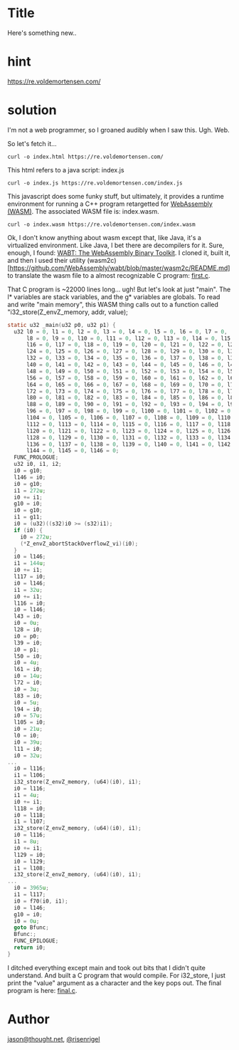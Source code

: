 # Title

Here's something new..

# hint

https://re.voldemortensen.com/


# solution

I'm not a web programmer, so I groaned audibly when I saw this. Ugh. Web.

So let's fetch it...

```
curl -o index.html https://re.voldemortensen.com/
```

This html refers to a java script: index.js

```
curl -o index.js https://re.voldemortensen.com/index.js
```

This javascript does some funky stuff, but ultimately, it provides a runtime environment for running
a C++ program retargetted for [WebAssembly (WASM)](https://webassembly.org/). The associated WASM
file is: index.wasm.

```
curl -o index.wasm https://re.voldemortensen.com/index.wasm
```

Ok, I don't know anything about wasm except that, like Java, it's a virtualized environment. Like Java,
I bet there are decompilers for it. Sure, enough, I found:
[WABT: The WebAssembly Binary Toolkit](https://github.com/WebAssembly/wabt). I cloned it, built it, and
then I used their utility (wasm2c)[https://github.com/WebAssembly/wabt/blob/master/wasm2c/README.md]
to translate the wasm file to a almost recognizable C program: [first.c](first.c).

That C program is ~22000 lines long... ugh! But let's look at just "main". The l* variables are stack variables, and the g* variables are globals. To read and write "main memory", this WASM thing calls out to a
function called "i32_store(Z_envZ_memory, addr, value);

```c
static u32 _main(u32 p0, u32 p1) {
  u32 l0 = 0, l1 = 0, l2 = 0, l3 = 0, l4 = 0, l5 = 0, l6 = 0, l7 = 0, 
      l8 = 0, l9 = 0, l10 = 0, l11 = 0, l12 = 0, l13 = 0, l14 = 0, l15 = 0, 
      l16 = 0, l17 = 0, l18 = 0, l19 = 0, l20 = 0, l21 = 0, l22 = 0, l23 = 0, 
      l24 = 0, l25 = 0, l26 = 0, l27 = 0, l28 = 0, l29 = 0, l30 = 0, l31 = 0, 
      l32 = 0, l33 = 0, l34 = 0, l35 = 0, l36 = 0, l37 = 0, l38 = 0, l39 = 0, 
      l40 = 0, l41 = 0, l42 = 0, l43 = 0, l44 = 0, l45 = 0, l46 = 0, l47 = 0, 
      l48 = 0, l49 = 0, l50 = 0, l51 = 0, l52 = 0, l53 = 0, l54 = 0, l55 = 0, 
      l56 = 0, l57 = 0, l58 = 0, l59 = 0, l60 = 0, l61 = 0, l62 = 0, l63 = 0, 
      l64 = 0, l65 = 0, l66 = 0, l67 = 0, l68 = 0, l69 = 0, l70 = 0, l71 = 0, 
      l72 = 0, l73 = 0, l74 = 0, l75 = 0, l76 = 0, l77 = 0, l78 = 0, l79 = 0, 
      l80 = 0, l81 = 0, l82 = 0, l83 = 0, l84 = 0, l85 = 0, l86 = 0, l87 = 0, 
      l88 = 0, l89 = 0, l90 = 0, l91 = 0, l92 = 0, l93 = 0, l94 = 0, l95 = 0, 
      l96 = 0, l97 = 0, l98 = 0, l99 = 0, l100 = 0, l101 = 0, l102 = 0, l103 = 0, 
      l104 = 0, l105 = 0, l106 = 0, l107 = 0, l108 = 0, l109 = 0, l110 = 0, l111 = 0, 
      l112 = 0, l113 = 0, l114 = 0, l115 = 0, l116 = 0, l117 = 0, l118 = 0, l119 = 0, 
      l120 = 0, l121 = 0, l122 = 0, l123 = 0, l124 = 0, l125 = 0, l126 = 0, l127 = 0, 
      l128 = 0, l129 = 0, l130 = 0, l131 = 0, l132 = 0, l133 = 0, l134 = 0, l135 = 0, 
      l136 = 0, l137 = 0, l138 = 0, l139 = 0, l140 = 0, l141 = 0, l142 = 0, l143 = 0, 
      l144 = 0, l145 = 0, l146 = 0;
  FUNC_PROLOGUE;
  u32 i0, i1, i2;
  i0 = g10;
  l146 = i0;
  i0 = g10;
  i1 = 272u;
  i0 += i1;
  g10 = i0;
  i0 = g10;
  i1 = g11;
  i0 = (u32)((s32)i0 >= (s32)i1);
  if (i0) {
    i0 = 272u;
    (*Z_envZ_abortStackOverflowZ_vi)(i0);
  }
  i0 = l146;
  i1 = 144u;
  i0 += i1;
  l117 = i0;
  i0 = l146;
  i1 = 32u;
  i0 += i1;
  l116 = i0;
  i0 = l146;
  l43 = i0;
  i0 = 0u;
  l28 = i0;
  i0 = p0;
  l39 = i0;
  i0 = p1;
  l50 = i0;
  i0 = 4u;
  l61 = i0;
  i0 = 14u;
  l72 = i0;
  i0 = 3u;
  l83 = i0;
  i0 = 5u;
  l94 = i0;
  i0 = 57u;
  l105 = i0;
  i0 = 21u;
  l0 = i0;
  i0 = 39u;
  l11 = i0;
  i0 = 32u;
...
  i0 = l116;
  i1 = l106;
  i32_store(Z_envZ_memory, (u64)(i0), i1);
  i0 = l116;
  i1 = 4u;
  i0 += i1;
  l118 = i0;
  i0 = l118;
  i1 = l107;
  i32_store(Z_envZ_memory, (u64)(i0), i1);
  i0 = l116;
  i1 = 8u;
  i0 += i1;
  l129 = i0;
  i0 = l129;
  i1 = l108;
  i32_store(Z_envZ_memory, (u64)(i0), i1);
...
  i0 = 3965u;
  i1 = l117;
  i0 = f70(i0, i1);
  i0 = l146;
  g10 = i0;
  i0 = 0u;
  goto Bfunc;
  Bfunc:;
  FUNC_EPILOGUE;
  return i0;
}
```

I ditched everything except main and took out bits that I didn't quite understand. And built a C
program that would compile. For i32_store, I just print the "value" argument as a character and
the key pops out. The final program is here: [final.c](final.c).

# Author

[jason@thought.net](mailto:jason@thought.net), [@risenrigel](https://twitter.com/risenrigel)

